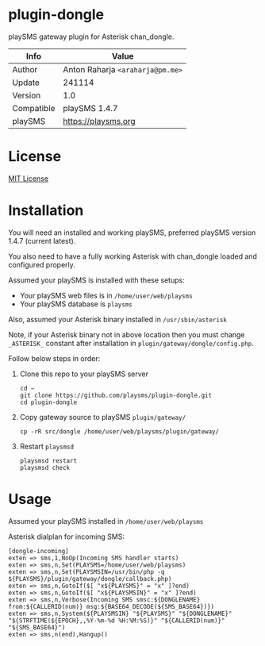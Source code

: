 # plugin-dongle

playSMS gateway plugin for Asterisk chan_dongle.

Info          | Value
------------- | ---------------------------------
Author        | Anton Raharja `<araharja@pm.me>`
Update        | 241114
Version       | 1.0
Compatible    | playSMS 1.4.7
playSMS       | https://playsms.org

# License

[MIT License](LICENSE)

# Installation

You will need an installed and working playSMS, preferred playSMS version 1.4.7 (current latest).

You also need to have a fully working Asterisk with chan_dongle loaded and configured properly.

Assumed your playSMS is installed with these setups:

- Your playSMS web files is in `/home/user/web/playsms`
- Your playSMS database is `playsms`

Also, assumed your Asterisk binary installed in `/usr/sbin/asterisk`

Note, if your Asterisk binary not in above location then you must change `_ASTERISK_` constant after installation in `plugin/gateway/dongle/config.php`.

Follow below steps in order:

1. Clone this repo to your playSMS server

   ```
   cd ~
   git clone https://github.com/playsms/plugin-dongle.git
   cd plugin-dongle
   ```

2. Copy gateway source to playSMS `plugin/gateway/`

   ```
   cp -rR src/dongle /home/user/web/playsms/plugin/gateway/
   ```

3. Restart `playsmsd`

   ```
   playsmsd restart
   playsmsd check
   ```

# Usage

Assumed your playSMS installed in `/home/user/web/playsms`

Asterisk dialplan for incoming SMS:

```
[dongle-incoming]
exten => sms,1,NoOp(Incoming SMS handler starts)
exten => sms,n,Set(PLAYSMS=/home/user/web/playsms)
exten => sms,n,Set(PLAYSMSIN=/usr/bin/php -q ${PLAYSMS}/plugin/gateway/dongle/callback.php)
exten => sms,n,GotoIf($[ "x${PLAYSMS}" = "x" ]?end)
exten => sms,n,GotoIf($[ "x${PLAYSMSIN}" = "x" ]?end)
exten => sms,n,Verbose(Incoming SMS smsc:${DONGLENAME} from:${CALLERID(num)} msg:${BASE64_DECODE(${SMS_BASE64})})
exten => sms,n,System(${PLAYSMSIN} "${PLAYSMS}" "${DONGLENAME}" "${STRFTIME(${EPOCH},,%Y-%m-%d %H:%M:%S)}" "${CALLERID(num)}" "${SMS_BASE64}")
exten => sms,n(end),Hangup()
```
